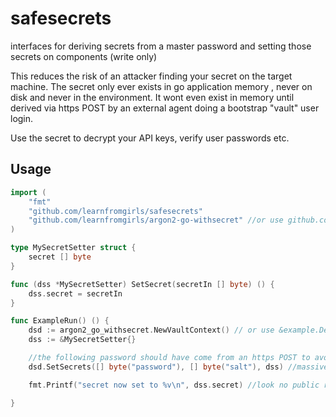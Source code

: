 # safesecrets
interfaces for deriving secrets from a master password and setting those secrets on components (write only)

This reduces the risk of an attacker finding your secret on the target machine. The secret only ever exists in
go application memory , never on disk and never in the environment.
It wont even exist in memory until derived via https POST by an external agent doing a bootstrap "vault" user login.

Use the secret to decrypt your API keys, verify user passwords etc.

## Usage
```go
import (
	"fmt"
	"github.com/learnfromgirls/safesecrets"
	"github.com/learnfromgirls/argon2-go-withsecret" //or use github.com/learnfromgirls/safesecrets/example
)

type MySecretSetter struct {
	secret [] byte
}

func (dss *MySecretSetter) SetSecret(secretIn [] byte) () {
	dss.secret = secretIn
}

func ExampleRun() () {
	dsd := argon2_go_withsecret.NewVaultContext() // or use &example.DefaultSecretDeriver{}
	dss := &MySecretSetter{}

	//the following password should have come from an https POST to avoid it being anywhere on the machine
	dsd.SetSecrets([] byte("password"), [] byte("salt"), dss) //massive slow hash computation happens

	fmt.Printf("secret now set to %v\n", dss.secret) //look no public reads! and a very unguessable secret

}
```

